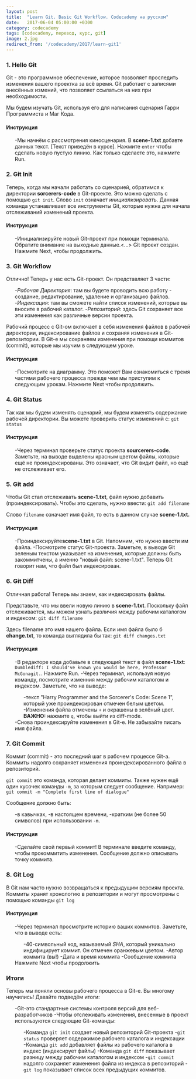 ```yaml
---
layout: post
title:  "Learn Git. Basic Git Workflow. Codecademy на русском"
date:   2017-06-04 05:00:00 +0300
category: codecademy
tags: [codecademy, перевод, курс, git]
image: 2.jpg
redirect_from: '/codecademy/2017/learn-git1'
---
```

<!--more-->
<div id="contents"></div>

### 1. Hello Git
<p>Git - это программное обеспечение, которое позволяет проследить изменения вашего проектка за всё время. Git работает с записями внесённых измений, что позволяет ссылаться на них при необходимости.</p>
<p>Мы будем изучать Git, используя его для написания сценария Гарри Программиста и Маг Кода.</p>

#### Инструкция

<ol>
	-Мы начнём с рассмотрения киносценария. В <b>scene-1.txt</b> добавте данных текст. [Текст приведён в курсе]. Нажмите <code>enter</code> чтобы сделать новую пустую линию. Как только сделаете это, нажмите Run.</li>
</ol>

### 2. Git Init
<p>Теперь, когда мы начали работать со сценарией, обратимся к директории <b>sorcerers-code</b> в Git-проекте. Это можно сделать с помощью <code>git init</code>. Слово <code>init</code> означает <i>инициализировать</i>. Данная команда устанавливает все инструменты Git, которые нужна для начала отслеживаний изменений проекта.</p>

#### Инструкция

<ol>
	-Инициализируйте новый Git-проект при помощи терминала. Обратите внимание на выходные данные.<...> Git проект создан. Нажмите Next, чтобы продолжить.</li>
</ol>

### 3. Git Workflow
<p>Отлично! Теперь у нас есть Git-проект. Он представляет 3 части:
<ol>
	-<i>Рабочая Директория</i>: там вы будете проводить всю работу - создание, редактирование, удаление и организацию файлов.</li>
	-<i>Индексация</i>: там вы сможете найти список изменений, которые вы вносите в рабочий каталог.</li>
	-<i>Репозиторий</i>: здесь Git сохраняет все эти изменения как различные версии проекта.</li>
</ol></p>
<p>Рабочий процесс с Git-ом включает в себя изменения файлов в рабочей директории, индексирование файлов и сохраняя изменения в Git-репозитории. В Git-е мы сохраняем изменения при помощи коммитов (commit), которые мы изучим в следующем уроке.</p>

#### Инструкция

<ol>
	-Посмотрите на диаграмму. Это поможет Вам ознакомиться с тремя частями рабочего процесса прежде чем мы приступим к следующим урокам. Нажмите Next чтобы продолжить.</li>
</ol>

### 4. Git Status
<p>Так как мы будем изменять сценарий, мы будем изменять содержание рабочей директории. Вы можете проверить статус изменений с: <code>git status</code></p>

#### Инструкция

<ol>
	-Через терминал проверьте статус проекта <b>sourcerers-code</b>. Заметьте, на выводе выделены красным цветом файлы, которые ещё не проиндексированы. Это означает, что Git видит файл, но ещё не отслеживает его.</li>
</ol>

### 5. Git add
<p>Чтобы Git стал отслеживать <b>scene-1.txt</b>, файл нужно добавить (проиндексировать). Чтобы это сделать, нужно ввести: <code>git add filename</code></p>
<p>Слово <code>filename</code> означает имя файл, то есть в данном случае <b>scene-1.txt.</b></p>

#### Инструкция

<ol>
	-Проиндексируйте<b>scene-1.txt</b> в Git. Напомним, что нужно ввести им файла.</li>
	-Посмотрите статус Git-проекта. Заметьте, в выводе Git зеленым текстом указывает на изменения, которые должны быть закоммитчены, а именно "новый файл: scene-1.txt". Теперь Git говорит нам, что файл был индексирован.</li>
</ol>

### 6. Git Diff
<p>Отличная работа! Теперь мы знаем, как индексировать файлы.</p>
<p>Представьте, что мы ввели новую линию в <b>scene-1.txt</b>. Поскольку файл отслеживается, мы можем узнать различия между рабочим каталогом и индексом: <code>git diff filename</code></p>
<p>Здесь filename это имя нашего файла. Если имя файла было б <b>change.txt</b>, то команда выглядила бы так: <code>git diff changes.txt</code></p>

#### Инструкция

<ol>
	-В редакторе кода добавьте в следующий текст в файл <b>scene-1.txt</b>: <code>Dumblediff: I should've known you would be here, Professor McGonagit.</code>. Нажмите Run.</li>
	-Через терминал, используя новую команду, посмотрите изменния между рабочим каталогом и индексом. Заметьте, что на выводе:
	<ul>
		-текст "Harry Programmer and the Sorcerer's Code: Scene 1", который уже проиндексирован отмечен белым цветом.</li>
		-Изменения файла отмечены <code>+</code> и окрашены в зелёный цвет. <b>ВАЖНО:</b> нажмите <code>q</code>, чтобы выйти из diff-mode.</li>
	</ul>
	</li>
	-Снова проиндексируйте изменения в Git-е. Не забывайте писать имя файла.</li>
</ol>

### 7. Git Commit
<p>Коммит (commit) - это последний шаг в рабочем процессе Git-а. Коммиты надолго сохраняет изменения проиндексированного файла в репозиторий.</p>
<p><code>git commit</code> это команда, которая делает коммиты. Также нужен ещё один кусочек команды <code>-m</code>, за которым следует сообщение. Например: <code>git commit -m "Complete first line of dialogue"</code></p>
<p>Сообщение должно быть:
<ul>
	-в кавычках,</li>
	-в настоящем времени,</li>
	-кратким (не более 50 символов) при использовании <code>-m</code>.</li>
</ul></p>

#### Инструкция

<ol>
	-Сделайте свой первый коммит!  В терминале введите команду, чтобы прокоммитить изменения. Сообщение должно описывать точку коммита.</li>
</ol>

### 8. Git Log
<p>В Git нам часто нужно возвращаться к предыдущим версиям проекта. Коммиты хранят хронологию в репозитории и могут просмотрены с помощью команды <code>git log</code></p>

#### Инструкция

<ol>
	-Через терминал просмотрите историю ваших коммитов. Заметьте, что в выводе есть:
	<ul>
		-40-символьный код, называемый <i>SHA</i>, который уникально индифицирует коммит. Он отмечен оранжевым цветом.</li>
		-Автор коммита (вы!)</li>
		-Дата и время коммита</li>
		-Сообщение коммита</li>
	</ul>
	Нажмите Next чтобы продолжить
	</li>
</ol>

### Итоги
<p>Теперь мы поняли основы рабочего процесса в Git-е. Вы многому научились! Давайте подведём итоги:
	<ul>
		-Git-это стандартные системы контроля версий для веб-разработчиков</li>
		-Чтобы отслеживать изменения, внесенные в проект используются следующие Git-команды:
			<ul>
				-Команда <code>git init</code> создает новый репозиторий Git-проекта</li>
				-<code>git status</code> проверяет содержимое рабочего каталога и индексации</li>
				-Команда <code>git add</code> добавляет файлы из рабочего каталога в индекс (индексирует файлы)</li>
				-Команда <code>git diff</code> показывает разницу между рабочим каталогом и индексом</li>
				-<code>git commit</code> надолго сохраняет изменения файла из индекса в репозиторий</li>
				-<code>git log</code> показывает список всех предыдущих коммитов.</li>
			</ul>
		</li>
	</ul>
</p>